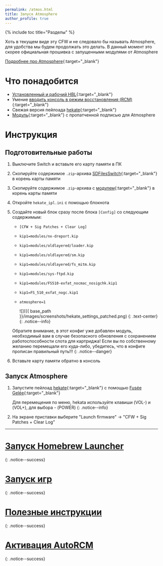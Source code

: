 ```yaml
---
permalink: /atmos.html
title: Запуск Atmosphere
author_profile: true
---
```

{% include toc title="Разделы" %}

Хоть в текущем виде эту CFW и не следовало бы называть Atmosphere, для удобства мы будем продолжать это делать. В данный момент это скорее официальная прошивка с запущенными модулями от Atmosphere

[Подробнее про Atmosphere](launch-cfw#atmosphere){:target="_blank"}

# Что понадобится 

* [Установленный и рабочий HBL](launch-hbl#подготовительные-работы){:target="_blank"}
* Умение [вводить консоль в режим восстановления (RCM)](fusee-gelee#%D1%87%D0%B0%D1%81%D1%82%D1%8C-i---%D0%B2%D1%85%D0%BE%D0%B4-%D0%B2-rcm){:target="_blank"}
* Свежая версия пейлоада [hekate](https://github.com/CTCaer/hekate/releases/latest){:target="_blank"}
* [Модуль](/files/atmos-patched.zip){:target="_blank"} с пропатченной подписью для Atmosphere

# Инструкция

## Подготовительные работы 

1. Выключите Switch и вставьте его карту памяти в ПК 
1. Скопируйте содержимое `.zip`-архива [SDFilesSwitch](https://github.com/tumGER/SDFilesSwitch/releases/latest){:target="_blank"} в корень карты памяти
1. Скопируйте содержимое `.zip`-архива с [модулем](/files/atmos-patched.zip){:target="_blank"} в корень карты памяти
1. Откройте `hekate_ipl.ini` с помощью блокнота
1. Создайте новый блок сразу после блока `[Config]` со следующим содержимым:

	* `[CFW + Sig Patches + Clear Log]`
	* `kip1=modules/nx-dreport.kip`
	* `kip1=modules/oldlayered/loader.kip`
	* `kip1=modules/oldlayered/sm.kip`
	* `kip1=modules/oldlayered/fs_mitm.kip`
	* `kip1=modules/sys-ftpd.kip`
	* `kip1=modules/FS510-exfat_nocmac_nosigchk.kip1`
	* `kip1=FS_510_exfat_nogc.kip1`
	* `atmosphere=1`
	
		![]({{ base_path }}/images/screenshots/hekate_settings_patched.png) 
		{: .text-center}
		{: .notice--info}

	Обратите внимание, в этот конфиг уже добавлен модуль, необходимый вам в случае безопасного обновления с сохранением работоспособности слота для картриджа! Если вы по собственному желанию перемещали его куда-либо, убедитесь, что в конфиге прописан правильный путь!!!
	{: .notice--danger}

1. Вставьте карту памяти обратно в консоль

## Запуск Atmosphere 

1. Запустите пейлоад [hekate](https://github.com/CTCaer/hekate/releases/latest){:target="_blank"} с помощью [Fusée Gelée](fusee-gelee){:target="_blank"}

	Для перемещения по меню, hekata используйте клавиши (VOL-) и (VOL+), для выбора - (POWER)
	{: .notice--info}
	
1. На экране приставки выберите "Launch firmware" -> "CFW + Sig Patches + Clear Log"

___

# [Запуск Homebrew Launcher](launch-hbl#запуск-hbl-из-reinx-или-atmosphere)
{: .notice--success}
# [Запуск игр](atmos-games)
{: .notice--success}
# [Полезные инструкции](addons)
{: .notice--success}
# [Активация AutoRCM](autorcm)
{: .notice--success}